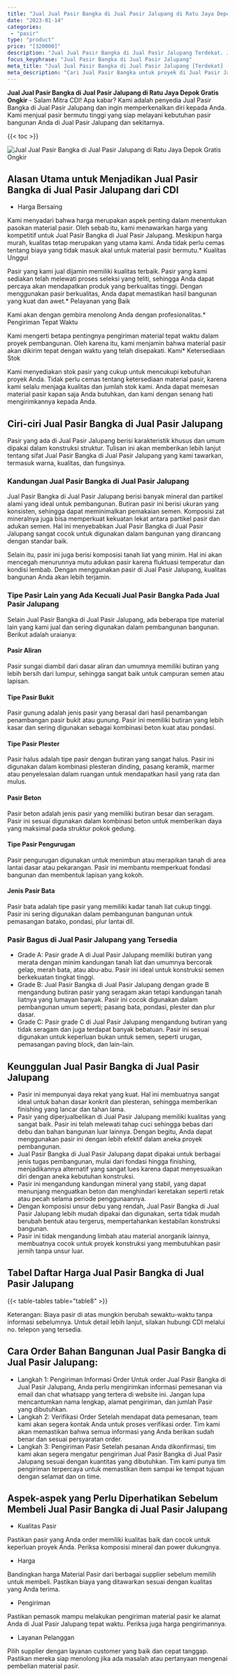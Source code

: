```yaml
---
title: "Jual Jual Pasir Bangka di Jual Pasir Jalupang di Ratu Jaya Depok Gratis Ongkir"
date: "2023-01-14"
categories:
 - "pasir"
type: "product"
price: "[320000]"
description: "Jual Jual Pasir Bangka di Jual Pasir Jalupang Terdekat. Jual Pasir Bangka ini sering digunakan dalam proyek konstruksi sebagai material adukan yang terpilih dan halus. Hubungi kami untuk informasi lebih lanjut."
focus_keyphrase: "Jual Pasir Bangka di Jual Pasir Jalupang"
meta_title: "Jual Jual Pasir Bangka di Jual Pasir Jalupang [Terdekat] - CDI"
meta_description: "Cari Jual Pasir Bangka untuk proyek di Jual Pasir Jalupang? Kami menyediakan Jual Pasir Bangka berkualitas untuk material adukan. Dapatkan penawaran terbaik sekarang."
---
```


**Jual Jual Pasir Bangka di Jual Pasir Jalupang di Ratu Jaya Depok Gratis Ongkir** - Salam Mitra CDI! Apa kabar? Kami adalah penyedia Jual Pasir Bangka di Jual Pasir Jalupang dan ingin memperkenalkan diri kepada Anda. Kami menjual pasir bermutu tinggi yang siap melayani kebutuhan pasir bangunan Anda di Jual Pasir Jalupang dan sekitarnya.

{{< toc >}}

![Jual Jual Pasir Bangka di Jual Pasir Jalupang di Ratu Jaya Depok Gratis Ongkir](/images/pasir/pasir-bangunan-24.jpg)

## Alasan Utama untuk Menjadikan Jual Pasir Bangka di Jual Pasir Jalupang dari CDI

*   Harga Bersaing

Kami menyadari bahwa harga merupakan aspek penting dalam menentukan pasokan material pasir. Oleh sebab itu, kami menawarkan harga yang kompetitif untuk Jual Pasir Bangka di Jual Pasir Jalupang. Meskipun harga murah, kualitas tetap merupakan yang utama kami. Anda tidak perlu cemas tentang biaya yang tidak masuk akal untuk material pasir bermutu.*   Kualitas Unggul

Pasir yang kami jual dijamin memiliki kualitas terbaik. Pasir yang kami sediakan telah melewati proses seleksi yang teliti, sehingga Anda dapat percaya akan mendapatkan produk yang berkualitas tinggi. Dengan menggunakan pasir berkualitas, Anda dapat memastikan hasil bangunan yang kuat dan awet.*   Pelayanan yang Baik

Kami akan dengan gembira menolong Anda dengan profesionalitas.*   Pengiriman Tepat Waktu

Kami mengerti betapa pentingnya pengiriman material tepat waktu dalam proyek pembangunan. Oleh karena itu, kami menjamin bahwa material pasir akan dikirim tepat dengan waktu yang telah disepakati. Kami*   Ketersediaan Stok

Kami menyediakan stok pasir yang cukup untuk mencukupi kebutuhan proyek Anda. Tidak perlu cemas tentang ketersediaan material pasir, karena kami selalu menjaga kualitas dan jumlah stok kami. Anda dapat memesan material pasir kapan saja Anda butuhkan, dan kami dengan senang hati mengirimkannya kepada Anda. 

## Ciri-ciri Jual Pasir Bangka di Jual Pasir Jalupang

Pasir yang ada di Jual Pasir Jalupang berisi karakteristik khusus dan umum dipakai dalam konstruksi struktur. Tulisan ini akan memberikan lebih lanjut tentang sifat Jual Pasir Bangka di Jual Pasir Jalupang yang kami tawarkan, termasuk warna, kualitas, dan fungsinya.

### Kandungan Jual Pasir Bangka di Jual Pasir Jalupang

Jual Pasir Bangka di Jual Pasir Jalupang berisi banyak mineral dan partikel alami yang ideal untuk pembangunan. Butiran pasir ini berisi ukuran yang konsisten, sehingga dapat meminimalkan pemakaian semen. Komposisi zat mineralnya juga bisa memperkuat kekuatan lekat antara partikel pasir dan adukan semen. Hal ini menyebabkan Jual Pasir Bangka di Jual Pasir Jalupang sangat cocok untuk digunakan dalam bangunan yang dirancang dengan standar baik.

Selain itu, pasir ini juga berisi komposisi tanah liat yang minim. Hal ini akan mencegah menurunnya mutu adukan pasir karena fluktuasi temperatur dan kondisi lembab. Dengan menggunakan pasir di Jual Pasir Jalupang, kualitas bangunan Anda akan lebih terjamin.

### Tipe Pasir Lain yang Ada Kecuali Jual Pasir Bangka Pada Jual Pasir Jalupang

Selain Jual Pasir Bangka di Jual Pasir Jalupang, ada beberapa tipe material lain yang kami jual dan sering digunakan dalam pembangunan bangunan. Berikut adalah uraianya:

#### Pasir Aliran

Pasir sungai diambil dari dasar aliran dan umumnya memiliki butiran yang lebih bersih dari lumpur, sehingga sangat baik untuk campuran semen atau lapisan.

#### Tipe Pasir Bukit

Pasir gunung adalah jenis pasir yang berasal dari hasil penambangan penambangan pasir bukit atau gunung. Pasir ini memiliki butiran yang lebih kasar dan sering digunakan sebagai kombinasi beton kuat atau pondasi.

#### Tipe Pasir Plester

Pasir halus adalah tipe pasir dengan butiran yang sangat halus. Pasir ini digunakan dalam kombinasi plesteran dinding, pasang keramik, marmer atau penyelesaian dalam ruangan untuk mendapatkan hasil yang rata dan mulus.

#### Pasir Beton

Pasir beton adalah jenis pasir yang memiliki butiran besar dan seragam. Pasir ini sesuai digunakan dalam kombinasi beton untuk memberikan daya yang maksimal pada struktur pokok gedung.

#### Tipe Pasir Pengurugan

Pasir pengurugan digunakan untuk menimbun atau merapikan tanah di area lantai dasar atau pekarangan. Pasir ini membantu memperkuat fondasi bangunan dan membentuk lapisan yang kokoh.

#### Jenis Pasir Bata

Pasir bata adalah tipe pasir yang memiliki kadar tanah liat cukup tinggi. Pasir ini sering digunakan dalam pembangunan bangunan untuk pemasangan batako, pondasi, plur lantai dll.

### Pasir Bagus di Jual Pasir Jalupang yang Tersedia

*   Grade A: Pasir grade A di Jual Pasir Jalupang memiliki butiran yang merata dengan minim kandungan tanah liat dan umumnya bercorak gelap, merah bata, atau abu-abu. Pasir ini ideal untuk konstruksi semen berkekuatan tingkat tinggi.
*   Grade B: Jual Pasir Bangka di Jual Pasir Jalupang dengan grade B mengandung butiran pasir yang seragam akan tetapi kandungan tanah liatnya yang lumayan banyak. Pasir ini cocok digunakan dalam pembangunan umum seperti; pasang bata, pondasi, plester dan plur dasar.
*   Grade C: Pasir grade C di Jual Pasir Jalupang mengandung butiran yang tidak seragam dan juga terdapat banyak bebatuan. Pasir ini sesuai digunakan untuk keperluan bukan untuk semen, seperti urugan, pemasangan paving block, dan lain-lain.

## Keunggulan Jual Pasir Bangka di Jual Pasir Jalupang

*   Pasir ini mempunyai daya rekat yang kuat. Hal ini membuatnya sangat ideal untuk bahan dasar konkrit dan plesteran, sehingga memberikan finishing yang lancar dan tahan lama.
*   Pasir yang diperjualbelikan di Jual Pasir Jalupang memiliki kualitas yang sangat baik. Pasir ini telah melewati tahap cuci sehingga bebas dari debu dan bahan bangunan luar lainnya. Dengan begitu, Anda dapat menggunakan pasir ini dengan lebih efektif dalam aneka proyek pembangunan.
*   Jual Pasir Bangka di Jual Pasir Jalupang dapat dipakai untuk berbagai jenis tugas pembangunan, mulai dari fondasi hingga finishing, menjadikannya alternatif yang sangat lues karena dapat menyesuaikan diri dengan aneka kebutuhan konstruksi.
*   Pasir ini mengandung kandungan mineral yang stabil, yang dapat menunjang menguatkan beton dan menghindari keretakan seperti retak atau pecah selama periode penggunaannya.
*   Dengan komposisi unsur debu yang rendah, Jual Pasir Bangka di Jual Pasir Jalupang lebih mudah dipakai dan digunakan, serta tidak mudah berubah bentuk atau tergerus, mempertahankan kestabilan konstruksi bangunan.
*   Pasir ini tidak mengandung limbah atau material anorganik lainnya, membuatnya cocok untuk proyek konstruksi yang membutuhkan pasir jernih tanpa unsur luar.

## Tabel Daftar Harga Jual Pasir Bangka di Jual Pasir Jalupang

{{< table-tables table="table8" >}}

Keterangan: Biaya pasir di atas mungkin berubah sewaktu-waktu tanpa informasi sebelumnya. Untuk detail lebih lanjut, silakan hubungi CDI melalui no. telepon yang tersedia.

## Cara Order Bahan Bangunan Jual Pasir Bangka di Jual Pasir Jalupang:

*   Langkah 1: Pengiriman Informasi Order
Untuk order Jual Pasir Bangka di Jual Pasir Jalupang, Anda perlu mengirimkan informasi pemesanan via email dan chat whatsapp yang tertera di website ini. Jangan lupa mencantumkan nama lengkap, alamat pengiriman, dan jumlah Pasir yang dibutuhkan.
*   Langkah 2: Verifikasi Order
Setelah mendapat data pemesanan, team kami akan segera kontak Anda untuk proses verifikasi order. Tim kami akan memastikan bahwa semua informasi yang Anda berikan sudah benar dan sesuai persyaratan order.
*   Langkah 3: Pengiriman Pasir
Setelah pesanan Anda dikonfirmasi, tim kami akan segera mengatur pengiriman Jual Pasir Bangka di Jual Pasir Jalupang sesuai dengan kuantitas yang dibutuhkan. Tim kami punya tim pengiriman terpercaya untuk memastikan item sampai ke tempat tujuan dengan selamat dan on time.

## Aspek-aspek yang Perlu Diperhatikan Sebelum Membeli Jual Pasir Bangka di Jual Pasir Jalupang

*   Kualitas Pasir

Pastikan pasir yang Anda order memiliki kualitas baik dan cocok untuk keperluan proyek Anda. Periksa komposisi mineral dan power dukungnya.
*   Harga

Bandingkan harga Material Pasir dari berbagai supplier sebelum memilih untuk membeli. Pastikan biaya yang ditawarkan sesuai dengan kualitas yang Anda terima.
*   Pengiriman

Pastikan pemasok mampu melakukan pengiriman material pasir ke alamat Anda di Jual Pasir Jalupang tepat waktu. Periksa juga harga pengirimannya.
*   Layanan Pelanggan

Pilih supplier dengan layanan customer yang baik dan cepat tanggap. Pastikan mereka siap menolong jika ada masalah atau pertanyaan mengenai pembelian material pasir.